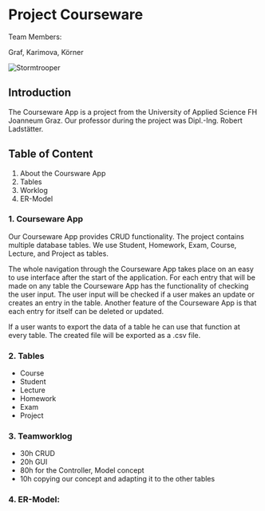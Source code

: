 # Project Courseware

Team Members:

Graf, Karimova, Körner

![Stormtrooper](http://octodex.github.com/images/stormtroopocat.jpg "The Stormtroopocat")

## Introduction

The Courseware App is a project from the University of Applied Science FH Joanneum Graz.
Our professor during the project was Dipl.-Ing. Robert Ladstätter.

## Table of Content

1. About the Coursware App
2. Tables
3. Worklog
4. ER-Model

### 1. Courseware App

Our Courseware App provides CRUD functionality.
The project contains multiple database tables.
We use Student, Homework, Exam, Course, Lecture, and Project as tables.

The whole navigation through the Courseware App takes place on an easy to use interface after the start of the application.
For each entry that will be made on any table the Courseware App has the functionality of checking the user input.
The user input will be checked if a user makes an update or creates an entry in the table.
Another feature of the Courseware App is that each entry for itself can be deleted or updated.

If a user wants to export the data of a table he can use that function at every table.
The created file will be exported as a .csv file.

### 2. Tables

+ Course
+ Student
+ Lecture
+ Homework
+ Exam
+ Project

### 3. Teamworklog

+ 30h CRUD
+ 20h GUI
+ 80h for the Controller, Model concept
+ 10h copying our concept and adapting it to the other tables

### 4. ER-Model:

![<ER-Model>](<https://github.com/McKorleone/fhj.swengb.project.courseware/blob/courseware/Courseware%20ER-Model%201.3.png>)

